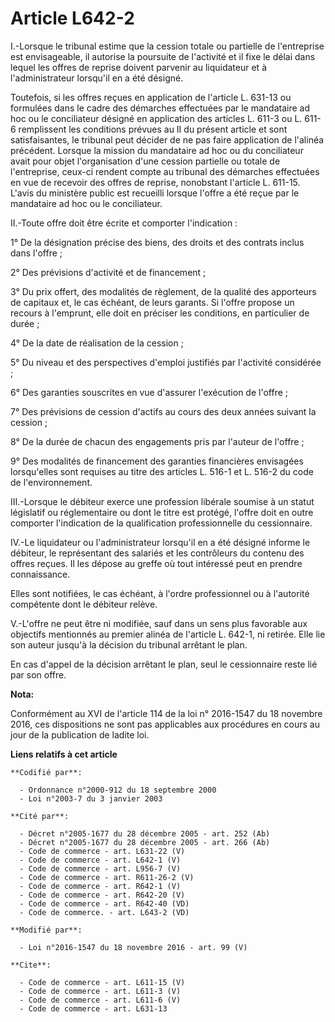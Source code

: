 # Article L642-2

I.-Lorsque le tribunal estime que la cession totale ou partielle de l'entreprise est envisageable, il autorise la poursuite
de l'activité et il fixe le délai dans lequel les offres de reprise doivent parvenir au liquidateur et à l'administrateur
lorsqu'il en a été désigné. 

Toutefois, si les offres reçues en application de l'article L. 631-13 ou formulées dans le cadre des démarches effectuées par
le mandataire ad hoc ou le conciliateur désigné en application des articles L. 611-3 ou L. 611-6 remplissent les conditions
prévues au II du présent article et sont satisfaisantes, le tribunal peut décider de ne pas faire application de l'alinéa
précédent. Lorsque la mission du mandataire ad hoc ou du conciliateur avait pour objet l'organisation d'une cession partielle
ou totale de l'entreprise, ceux-ci rendent compte au tribunal des démarches effectuées en vue de recevoir des offres de
reprise, nonobstant l'article L. 611-15. L'avis du ministère public est recueilli lorsque l'offre a été reçue par le
mandataire ad hoc ou le conciliateur. 

II.-Toute offre doit être écrite et comporter l'indication : 

1° De la désignation précise des biens, des droits et des contrats inclus dans l'offre ; 

2° Des prévisions d'activité et de financement ; 

3° Du prix offert, des modalités de règlement, de la qualité des apporteurs de capitaux et, le cas échéant, de leurs garants.
Si l'offre propose un recours à l'emprunt, elle doit en préciser les conditions, en particulier de durée ; 

4° De la date de réalisation de la cession ; 

5° Du niveau et des perspectives d'emploi justifiés par l'activité considérée ; 

6° Des garanties souscrites en vue d'assurer l'exécution de l'offre ; 

7° Des prévisions de cession d'actifs au cours des deux années suivant la cession ; 

8° De la durée de chacun des engagements pris par l'auteur de l'offre ; 

9° Des modalités de financement des garanties financières envisagées lorsqu'elles sont requises au titre des articles L.
516-1 et L. 516-2 du code de l'environnement. 

III.-Lorsque le débiteur exerce une profession libérale soumise à un statut législatif ou réglementaire ou dont le titre est
protégé, l'offre doit en outre comporter l'indication de la qualification professionnelle du cessionnaire. 

IV.-Le liquidateur ou l'administrateur lorsqu'il en a été désigné informe le débiteur, le représentant des salariés et les
contrôleurs du contenu des offres reçues. Il les dépose au greffe où tout intéressé peut en prendre connaissance. 

Elles sont notifiées, le cas échéant, à l'ordre professionnel ou à l'autorité compétente dont le débiteur relève. 

V.-L'offre ne peut être ni modifiée, sauf dans un sens plus favorable aux objectifs mentionnés au premier alinéa de l'article
L. 642-1, ni retirée. Elle lie son auteur jusqu'à la décision du tribunal arrêtant le plan. 

En cas d'appel de la décision arrêtant le plan, seul le cessionnaire reste lié par son offre.

**Nota:**

Conformément au XVI de l'article 114 de la loi n° 2016-1547 du 18 novembre 2016, ces dispositions ne sont pas applicables aux
procédures en cours au jour de la publication de ladite loi.

**Liens relatifs à cet article**

	**Codifié par**:

	  - Ordonnance n°2000-912 du 18 septembre 2000
	  - Loi n°2003-7 du 3 janvier 2003

	**Cité par**:

	  - Décret n°2005-1677 du 28 décembre 2005 - art. 252 (Ab)
	  - Décret n°2005-1677 du 28 décembre 2005 - art. 266 (Ab)
	  - Code de commerce - art. L631-22 (V)
	  - Code de commerce - art. L642-1 (V)
	  - Code de commerce - art. L956-7 (V)
	  - Code de commerce - art. R611-26-2 (V)
	  - Code de commerce - art. R642-1 (V)
	  - Code de commerce - art. R642-20 (V)
	  - Code de commerce - art. R642-40 (VD)
	  - Code de commerce. - art. L643-2 (VD)

	**Modifié par**:

	  - Loi n°2016-1547 du 18 novembre 2016 - art. 99 (V)

	**Cite**:

	  - Code de commerce - art. L611-15 (V)
	  - Code de commerce - art. L611-3 (V)
	  - Code de commerce - art. L611-6 (V)
	  - Code de commerce - art. L631-13
